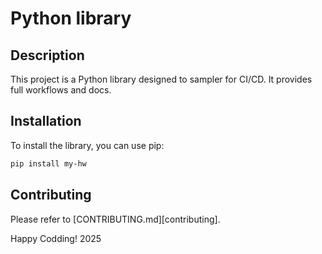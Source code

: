 # Python library

## Description

This project is a Python library designed to sampler for CI/CD. It provides full workflows and docs.

## Installation

To install the library, you can use pip:


```bash
pip install my-hw
```

## Contributing
Please refer to [CONTRIBUTING.md][contributing].

Happy Codding!
2025
